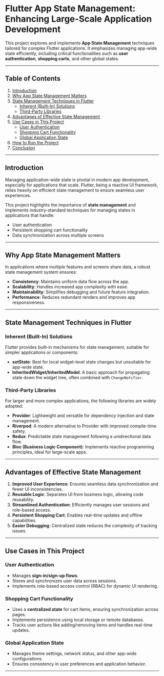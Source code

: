 # Flutter App State Management: Enhancing Large-Scale Application Development

This project explores and implements **App State Management** techniques tailored for complex Flutter applications. It emphasizes managing app-wide state efficiently, including critical functionalities such as **user authentication**, **shopping carts**, and other global states.

---

## Table of Contents

1. [Introduction](#introduction)
2. [Why App State Management Matters](#why-app-state-management-matters)
3. [State Management Techniques in Flutter](#state-management-techniques-in-flutter)
   - [Inherent (Built-In) Solutions](#inherent-built-in-solutions)
   - [Third-Party Libraries](#third-party-libraries)
4. [Advantages of Effective State Management](#advantages-of-effective-state-management)
5. [Use Cases in This Project](#use-cases-in-this-project)
   - [User Authentication](#user-authentication)
   - [Shopping Cart Functionality](#shopping-cart-functionality)
   - [Global Application State](#global-application-state)
6. [How to Run the Project](#how-to-run-the-project)
7. [Conclusion](#conclusion)

---

## Introduction

Managing application-wide state is pivotal in modern app development, especially for applications that scale. Flutter, being a reactive UI framework, relies heavily on efficient state management to ensure seamless user experiences.

This project highlights the importance of **state management** and implements industry-standard techniques for managing states in applications that handle:

- User authentication
- Persistent shopping cart functionality
- Data synchronization across multiple screens

---

## Why App State Management Matters

In applications where multiple features and screens share data, a robust state management system ensures:

- **Consistency**: Maintains uniform data flow across the app.
- **Scalability**: Handles increased app complexity with ease.
- **Maintainability**: Simplifies debugging and future feature integration.
- **Performance**: Reduces redundant renders and improves app responsiveness.

---

## State Management Techniques in Flutter

### Inherent (Built-In) Solutions

Flutter provides built-in mechanisms for state management, suitable for simpler applications or components:
- **setState**: Best for local widget-level state changes but unsuitable for app-wide state.
- **InheritedWidget/InheritedModel**: A basic approach for propagating state down the widget tree, often combined with `ChangeNotifier`.

### Third-Party Libraries

For larger and more complex applications, the following libraries are widely adopted:
- **Provider**: Lightweight and versatile for dependency injection and state management.
- **Riverpod**: A modern alternative to Provider with improved compile-time safety.
- **Redux**: Predictable state management following a unidirectional data flow.
- **Bloc (Business Logic Component)**: Implements reactive programming principles, ideal for large-scale apps.

---

## Advantages of Effective State Management

1. **Improved User Experience**: Ensures seamless data synchronization and fewer UI inconsistencies.
2. **Reusable Logic**: Separates UI from business logic, allowing code reusability.
3. **Streamlined Authentication**: Efficiently manages user sessions and role-based access.
4. **Persistent Shopping Cart**: Enables real-time updates and offline capabilities.
5. **Easier Debugging**: Centralized state reduces the complexity of tracking issues.

---

## Use Cases in This Project

### User Authentication

- Manages **sign-in/sign-up flows**.
- Stores and synchronizes user data across sessions.
- Implements role-based access control (RBAC) for dynamic UI rendering.

### Shopping Cart Functionality

- Uses a **centralized state** for cart items, ensuring synchronization across pages.
- Implements persistence using local storage or remote databases.
- Tracks user actions like adding/removing items and handles real-time updates.

### Global Application State

- Manages theme settings, network status, and other app-wide configurations.
- Ensures consistency in user preferences and application behavior.

---